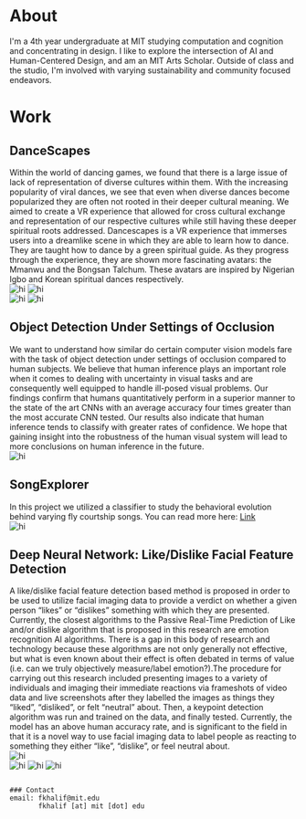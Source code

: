# About

I'm a 4th year undergraduate at MIT studying computation and cognition and concentrating in design. I like to explore the intersection of AI and Human-Centered Design, and am an MIT Arts Scholar. Outside of class and the studio, I'm involved with varying sustainability and community focused endeavors.

# Work

## DanceScapes
Within the world of dancing games, we found that there is a large issue of lack of representation of diverse cultures within them. With the increasing popularity of viral dances, we see that even when diverse dances become popularized they are often not rooted in their deeper cultural meaning. We aimed to create a VR experience that allowed for cross cultural exchange and representation of our respective cultures while still having these deeper spiritual roots addressed. Dancescapes is a VR experience that immerses users into a dreamlike scene in which they are able to learn how to dance. They are taught how to dance by a green spiritual guide. As they progress through the experience, they are shown more fascinating avatars: the Mmanwu and the Bongsan Talchum. These avatars are inspired by Nigerian Igbo and Korean spiritual dances respectively. <br/>
<img src="dancescapes.gif" alt="hi" class="inline"/> <img src="unnamed.png" alt="hi" class="inline"/> <br/>
<img src="unnamed (2).png" alt="hi" class="inline"/> <img src="unnamed (1).png" alt="hi" class="inline"/>

## Object Detection Under Settings of Occlusion
We want to understand how similar do certain computer vision models fare with the task of object detection under settings of occlusion compared to human subjects. We believe that human inference plays an important role when it comes to dealing with uncertainty in visual tasks and are consequently well equipped to handle ill-posed visual problems. Our findings confirm that humans quantitatively perform in a superior manner to the state of the art CNNs with an average accuracy four times greater than the most accurate CNN tested. Our results also indicate that human inference tends to classify with greater rates of confidence. We hope that gaining insight into the robustness of the human visual system will lead to more conclusions on human inference in the future. <br/>
<img src="1occ.PNG" alt="hi" class="inline"/>

## SongExplorer
In this project we utilized a classifier to study the behavioral evolution behind varying fly courtship songs. You can read more here: [Link](https://www.biorxiv.org/content/10.1101/2021.03.26.437280v1) <br/>
<img src="flies.PNG" alt="hi" class="inline"/>


## Deep Neural Network: Like/Dislike Facial Feature Detection
A like/dislike facial feature detection based method is proposed in order to be used to utilize facial imaging data to provide a verdict on whether a given person “likes” or “dislikes” something with which they are presented. Currently, the closest algorithms to the Passive Real-Time Prediction of Like and/or dislike algorithm that is proposed in this research are emotion recognition AI algorithms. There is a gap in this body of research and technology because these algorithms are not only generally not effective, but what is even known about their effect is often debated in terms of value (i.e. can we truly objectively measure/label emotion?).The procedure for carrying out this research included presenting images to a variety of individuals and imaging their immediate reactions via frameshots of video data and live screenshots after they labelled the images as things they “liked”, “disliked”, or felt “neutral” about. Then, a keypoint detection algorithm was run and trained on the data, and finally tested. Currently, the model has an above human accuracy rate, and is significant to the field in that it is a novel way to use facial imaging data to label people as reacting to something they either “like”, “dislike”, or feel neutral about. <br/>
<img src="unnamed.gif" alt="hi" class="inline"/> <br/>
<img src="sdf.PNG" alt="hi" class="inline"/>
<img src="svc.PNG" alt="hi" class="inline"/>
<img src="output.PNG" alt="hi" class="inline"/>

```

### Contact
email: fkhalif@mit.edu
       fkhalif [at] mit [dot] edu
